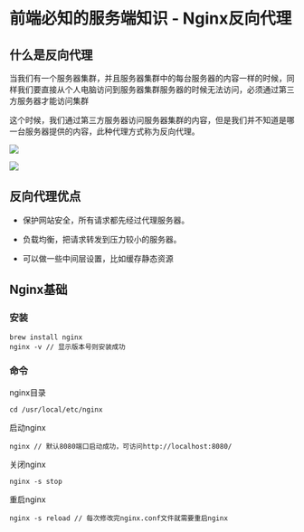 # 前端必知的服务端知识 - Nginx反向代理

## 什么是反向代理

当我们有一个服务器集群，并且服务器集群中的每台服务器的内容一样的时候，同样我们要直接从个人电脑访问到服务器集群服务器的时候无法访问，必须通过第三方服务器才能访问集群

这个时候，我们通过第三方服务器访问服务器集群的内容，但是我们并不知道是哪一台服务器提供的内容，此种代理方式称为反向代理。

![](https://user-gold-cdn.xitu.io/2016/11/30/fa276a0b51bdf992f5ceaeea3d698a17.png?imageView2/0/w/1280/h/960/format/webp/ignore-error/1)

![](https://user-gold-cdn.xitu.io/2016/11/29/c53a707e65c569f1ff35cef04ecc5435.png?imageView2/0/w/1280/h/960/format/webp/ignore-error/1)

## 反向代理优点

* 保护网站安全，所有请求都先经过代理服务器。

* 负载均衡，把请求转发到压力较小的服务器。

* 可以做一些中间层设置，比如缓存静态资源

## Nginx基础

### 安装

``` shell
brew install nginx
nginx -v // 显示版本号则安装成功
```

### 命令

nginx目录

``` shell
cd /usr/local/etc/nginx
```

启动nginx

``` shell
nginx // 默认8080端口启动成功，可访问http://localhost:8080/
```

关闭nginx

``` shell
nginx -s stop
```

重启nginx

``` shell
nginx -s reload // 每次修改完nginx.conf文件就需要重启nginx
```
